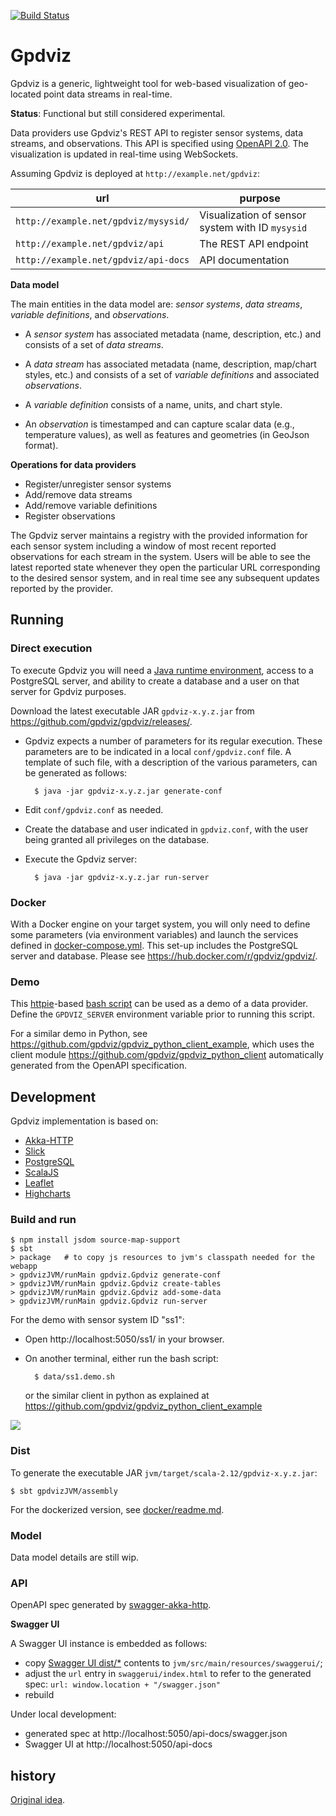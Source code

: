 [![Build Status](https://travis-ci.org/gpdviz/gpdviz.svg?branch=master)](https://travis-ci.org/gpdviz/gpdviz)

# Gpdviz

Gpdviz is a generic, lightweight tool for web-based
visualization of geo-located point data streams in real-time.

**Status**: Functional but still considered experimental.

Data providers use Gpdviz's REST API to register sensor systems,
data streams, and observations.
This API is specified using [OpenAPI 2.0](https://github.com/OAI/OpenAPI-Specification/blob/master/versions/2.0.md).
The visualization is updated in real-time using WebSockets.

Assuming Gpdviz is deployed at `http://example.net/gpdviz`:

| url | purpose |
| --- | --- |
| `http://example.net/gpdviz/mysysid/` | Visualization of sensor system with ID `mysysid`
| `http://example.net/gpdviz/api`      | The REST API endpoint
| `http://example.net/gpdviz/api-docs` | API documentation


**Data model**

The main entities in the data model are:
_sensor systems_, _data streams_, _variable definitions_, and _observations_.

- A _sensor system_ has associated metadata (name, description, etc.)
  and consists of a set of _data streams_.

- A _data stream_ has associated metadata (name, description, map/chart styles, etc.)
  and consists of a set of _variable definitions_ and associated _observations_.

- A _variable definition_ consists of a name, units, and chart style.

- An _observation_ is timestamped and can capture scalar data (e.g., temperature values),
  as well as features and geometries (in GeoJson format).
 
**Operations for data providers**

- Register/unregister sensor systems
- Add/remove data streams
- Add/remove variable definitions
- Register observations

The Gpdviz server maintains a registry with the provided information for each sensor system
including a window of most recent reported observations for each stream in the system.
Users will be able to see the latest reported state whenever they open the particular
URL corresponding to the desired sensor system, and in real time see any subsequent
updates reported by the provider.


## Running

### Direct execution

To execute Gpdviz you will need a [Java runtime environment](https://www.java.com/),
access to a PostgreSQL server, and ability to create a database and a user on that
server for Gpdviz purposes.

Download the latest executable JAR `gpdviz-x.y.z.jar` from https://github.com/gpdviz/gpdviz/releases/.

- Gpdviz expects a number of parameters for its regular execution. These parameters are to be
  indicated in a local `conf/gpdviz.conf` file. A template of such file, with
  a description of the various parameters, can be generated as follows:

        $ java -jar gpdviz-x.y.z.jar generate-conf

- Edit `conf/gpdviz.conf` as needed.

- Create the database and user indicated in `gpdviz.conf`, with the user being granted
  all privileges on the database.

- Execute the Gpdviz server:

        $ java -jar gpdviz-x.y.z.jar run-server


### Docker

With a Docker engine on your target system, you will only need to define some
parameters (via environment variables) and launch the services defined in
[docker-compose.yml](https://github.com/gpdviz/gpdviz/blob/master/docker-compose.yml).
This set-up includes the PostgreSQL server and database.
Please see https://hub.docker.com/r/gpdviz/gpdviz/.

### Demo

This [httpie](https://httpie.org/)-based
[bash script](https://github.com/gpdviz/gpdviz/blob/master/data/ss1.demo.sh)
can be used as a demo of a data provider. Define the `GPDVIZ_SERVER` environment
variable prior to running this script.

For a similar demo in Python, see https://github.com/gpdviz/gpdviz_python_client_example,
which uses the client module https://github.com/gpdviz/gpdviz_python_client
automatically generated from the OpenAPI specification.

## Development

Gpdviz implementation is based on:

- [Akka-HTTP](http://doc.akka.io/docs/akka-http/current/scala/http/)
- [Slick](https://github.com/slick/slick)
- [PostgreSQL](https://github.com/postgres/postgres)
- [ScalaJS](https://www.scala-js.org/)
- [Leaflet](http://leafletjs.com/)
- [Highcharts](http://www.highcharts.com/)


### Build and run

    $ npm install jsdom source-map-support
	$ sbt
	> package   # to copy js resources to jvm's classpath needed for the webapp
	> gpdvizJVM/runMain gpdviz.Gpdviz generate-conf
	> gpdvizJVM/runMain gpdviz.Gpdviz create-tables
	> gpdvizJVM/runMain gpdviz.Gpdviz add-some-data
	> gpdvizJVM/runMain gpdviz.Gpdviz run-server

For the demo with sensor system ID "ss1":

- Open http://localhost:5050/ss1/ in your browser.
- On another terminal, either run the bash script:

	    $ data/ss1.demo.sh
	
    or the similar client in python as explained at
    https://github.com/gpdviz/gpdviz_python_client_example


![](https://github.com/gpdviz/gpdviz/blob/master/static/gpdviz2.gif)


### Dist

To generate the executable JAR `jvm/target/scala-2.12/gpdviz-x.y.z.jar`:

	$ sbt gpdvizJVM/assembly

For the dockerized version, see [docker/readme.md](docker/readme.md).

### Model

Data model details are still wip.

### API

OpenAPI spec generated by [swagger-akka-http](https://github.com/swagger-akka-http/swagger-akka-http).

**Swagger UI**

A Swagger UI instance is embedded as follows:

- copy [Swagger UI dist/*](https://github.com/swagger-api/swagger-ui/tree/master/dist)
  contents to `jvm/src/main/resources/swaggerui/`;
- adjust the `url` entry in `swaggerui/index.html` to refer to the generated spec:
  `url: window.location + "/swagger.json"`
- rebuild

Under local development:
- generated spec at http://localhost:5050/api-docs/swagger.json
- Swagger UI at http://localhost:5050/api-docs



## history

[Original idea](https://github.com/carueda/gpdviz0).
